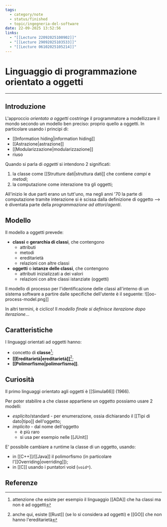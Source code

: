 ```yaml
---
tags:
  - category/note
  - status/finished
  - topic/ingegneria-del-software
date: 22-09-2025 13:52:56
links:
  - "[[Lecture 22092025100902]]"
  - "[[Lecture 29092025103533]]"
  - "[[Lecture 06102025105214]]"
---
```

# Linguaggio di programmazione orientato a oggetti
---
## Introduzione
L'approccio _orientato a oggetti_ costringe il programmatore a modellizzare il mondo secondo un modello ben preciso: proprio quello a oggetti. In particolare usando i principi di:
- [[Information hiding|information hiding]]
- [[Astrazione|astrazione]]
- [[Modularizzazione|modularizzazione]]
- riuso

Quando si parla di _oggetti_ si intendono 2 significati:
1. la classe come [[Strutture dati|struttura dati]] che contiene _campi_ e _metodi_;
2. la computazione come interazione tra gli oggetti;

All'inizio le due parti erano un tutt'uno, ma negli anni '70 la parte di computazione tramite interazione si è scissa dalla definizione di oggetto --> è diventata parte della _programmazione ad attori/agenti_.

## Modello
Il modello a oggetti prevede:
- **classi** e **gerarchia di classi**, che contengono
	- attributi
	- metodi
	- ereditarietà
	- relazioni con altre classi
- **oggetti** o **istanze delle classi**, che contengono
	- attributi inizializzati a dei valori
	- relazioni con altre classi istanziate (oggetti)

Il modello di processo per l'identificazione delle classi all'interno di un sistema software a partire dalle specifiche dell'utente è il seguente:
![[oo-process-model.png]]

In altri termini, è ciclico! Il _modello finale si definisce iterazione dopo iterazione_...

## Caratteristiche
I linguaggi orientati ad oggetti hanno:
- concetto di **classe**[^1];
- **[[Ereditarietà|ereditarietà]]**[^2];
- **[[Polimorfismo|polimorfismo]]**.

## Curiosità
Il primo linguaggi orientato agli oggetti è [[Simula66]] (1966).

Per poter stabilire a che classe appartiene un oggetto possiamo usare 2 modelli:
- _esplicito_/standard - per enumerazione, ossia dichiarando il [[Tipi di dato|tipo]] dell'oggetto;
- _implicito_ - dal nome dell'oggetto
	- è più raro
	- si usa per esempio nelle [[JUnit]]

E' possibile cambiare a runtime la classe di un oggetto, usando:
- in [[C++]]/[[Java]] il polimorfismo (in particolare l'[[Overriding|overriding]]);
- in [[C]] usando i puntatori void (`void*`).

## Referenze

[^1]: attenzione che esiste per esempio il linguaggio [[ADA]] che ha classi ma non è ad oggetti
[^2]: anche qui, esiste [[Rust]] (se lo si considera ad oggetti) e [[GO]] che non hanno l'ereditarietà
